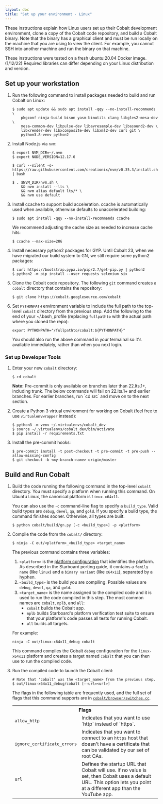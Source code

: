 ```yaml
---
layout: doc
title: "Set up your environment - Linux"
---
```


These instructions explain how Linux users set up their Cobalt development
environment, clone a copy of the Cobalt code repository, and build a Cobalt
binary. Note that the binary has a graphical client and must be run locally
on the machine that you are using to view the client. For example, you cannot
SSH into another machine and run the binary on that machine.

These instructions were tested on a fresh ubuntu:20.04 Docker image. (1/12/22)
Required libraries can differ depending on your Linux distribution and version.

## Set up your workstation

1.  Run the following command to install packages needed to build and run
    Cobalt on Linux:

    ```
    $ sudo apt update && sudo apt install -qqy --no-install-recommends \
        pkgconf ninja-build bison yasm binutils clang libgles2-mesa-dev \
        mesa-common-dev libpulse-dev libavresample-dev libasound2-dev \
        libxrender-dev libxcomposite-dev libxml2-dev curl git \
        python3.8-venv python2
    ```

1.  Install Node.js via `nvm`:

    ```
    $ export NVM_DIR=~/.nvm
    $ export NODE_VERSION=12.17.0

    $ curl --silent -o- https://raw.githubusercontent.com/creationix/nvm/v0.35.3/install.sh | bash

    $ . $NVM_DIR/nvm.sh \
        && nvm install --lts \
        && nvm alias default lts/* \
        && nvm use default
    ```

1.  Install ccache to support build acceleration. ccache is automatically used
    when available, otherwise defaults to unaccelerated building:

    ```
    $ sudo apt install -qqy --no-install-recommends ccache
    ```

    We recommend adjusting the cache size as needed to increase cache hits:

    ```
    $ ccache --max-size=20G
    ```

1.  Install necessary python2 packages for GYP. Until Cobalt 23, when we have
    migrated our build system to GN, we still require some python2 packages:

    ```
    $ curl https://bootstrap.pypa.io/pip/2.7/get-pip.py | python2
    $ python2 -m pip install --user requests selenium six
    ```

1.  Clone the Cobalt code repository. The following `git` command creates a
    `cobalt` directory that contains the repository:

    ```
    $ git clone https://cobalt.googlesource.com/cobalt
    ```

1.  Set `PYTHONPATH` environment variable to include the full path to the
    top-level `cobalt` directory from the previous step. Add the following to
    the end of your ~/.bash_profile (replacing `fullpathto` with the actual
    path where you cloned the repo):

    ```
    export PYTHONPATH="/fullpathto/cobalt:${PYTHONPATH}"
    ```

    You should also run the above command in your termainal so it's available
    immediately, rather than when you next login.

### Set up Developer Tools

1.  Enter your new `cobalt` directory:

    ```
    $ cd cobalt
    ```

    <aside class="note">
    <b>Note:</b> Pre-commit is only available on branches later than 22.lts.1+,
    including trunk. The below commands will fail on 22.lts.1+ and earlier branches.
    For earlier branches, run `cd src` and move on to the next section.
    </aside>

1.  Create a Python 3 virtual environment for working on Cobalt (feel free to use `virtualenvwrapper` instead):

    ```
    $ python3 -m venv ~/.virtualenvs/cobalt_dev
    $ source ~/.virtualenvs/cobalt_dev/bin/activate
    $ pip install -r requirements.txt
    ```

1.  Install the pre-commit hooks:

    ```
    $ pre-commit install -t post-checkout -t pre-commit -t pre-push --allow-missing-config
    $ git checkout -b <my-branch-name> origin/master
    ```

## Build and Run Cobalt

1.  Build the code running the following command in the top-level `cobalt`
    directory. You must specify a platform when running this command. On Ubuntu
    Linux, the canonical platform is `linux-x64x11`.

    You can also use the `-c` command-line flag to specify a `build_type`.
    Valid build types are `debug`, `devel`, `qa`, and `gold`. If you
    specify a build type, the command finishes sooner. Otherwise, all types
    are built.

    ```
    $ python cobalt/build/gn.py [-c <build_type>] -p <platform>
    ```

1.  Compile the code from the `cobalt/` directory:

    ```
    $ ninja -C out/<platform>_<build_type> <target_name>
    ```

    The previous command contains three variables:

    1.  `<platform>` is the [platform
        configuration](/starboard/porting.html#1-enumerate-and-name-your-platform-configurations)
        that identifies the platform. As described in the Starboard porting
        guide, it contains a `family name` (like `linux`) and a
        `binary variant` (like `x64x11`), separated by a hyphen.
    1.  `<build_type>` is the build you are compiling. Possible values are
        `debug`, `devel`, `qa`, and `gold`.
    1.  `<target_name>` is the name assigned to the compiled code and it is
        used to run the code compiled in this step. The most common names are
        `cobalt`, `nplb`, and `all`:
        *   `cobalt` builds the Cobalt app.
        *   `nplb` builds Starboard's platform verification test suite to
            ensure that your platform's code passes all tests for running
            Cobalt.
        *   `all` builds all targets.

    For example:

    ```
    ninja -C out/linux-x64x11_debug cobalt
    ```

    This command compiles the Cobalt `debug` configuration for the
    `linux-x64x11` platform and creates a target named `cobalt` that
    you can then use to run the compiled code.

1.  Run the compiled code to launch the Cobalt client:

    ```
    # Note that 'cobalt' was the <target_name> from the previous step.
    $ out/linux-x64x11_debug/cobalt [--url=<url>]
    ```

    The flags in the following table are frequently used, and the full set
    of flags that this command supports are in <code><a
    href="https://cobalt.googlesource.com/cobalt/+/master/cobalt/browser/switches.cc">cobalt/browser/switches.cc</a></code>.

    <table class="details responsive">
      <tr>
        <th colspan="2">Flags</th>
      </tr>
      <tr>
        <td><code>allow_http</code></td>
        <td>Indicates that you want to use `http` instead of `https`.</td>
      </tr>
      <tr>
        <td><code>ignore_certificate_errors</code></td>
        <td>Indicates that you want to connect to an <code>https</code> host
            that doesn't have a certificate that can be validated by our set
            of root CAs.</td>
      </tr>
      <tr>
        <td><code>url</code></td>
        <td>Defines the startup URL that Cobalt will use. If no value is set,
            then Cobalt uses a default URL. This option lets you point at a
            different app than the YouTube app.</td>
      </tr>
    </table>

<!--
<aside class="note">
<b>Note:</b> If you plan to upload reviews to the Cobalt repository, you
also need to <a href="/development/setup-gitcookies.html">follow these
instructions</a> to set up a <code>.gitcookies</code> file.
</aside>
-->
